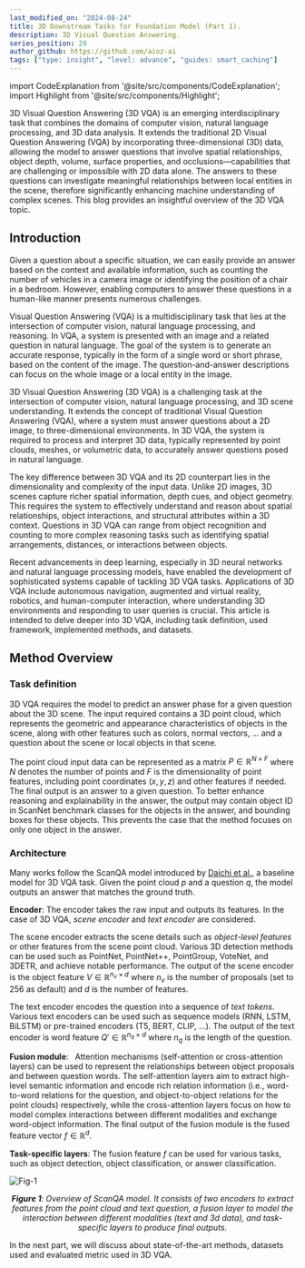```yaml
---
last_modified_on: "2024-08-24"
title: 3D Downstream Tasks for Foundation Model (Part 1).
description: 3D Visual Question Answering.
series_position: 29
author_github: https://github.com/aioz-ai
tags: ["type: insight", "level: advance", "guides: smart_caching"]
---
```


import CodeExplanation from '@site/src/components/CodeExplanation';
import Highlight from '@site/src/components/Highlight';


3D Visual Question Answering (3D VQA) is an emerging interdisciplinary task that combines the domains of computer vision, natural language processing, and 3D data analysis. It extends the traditional 2D Visual Question Answering (VQA) by incorporating three-dimensional (3D) data, allowing the model to answer questions that involve spatial relationships, object depth, volume, surface properties, and occlusions—capabilities that are challenging or impossible with 2D data alone. The answers to these questions can investigate meaningful relationships between local entities in the scene, therefore significantly enhancing machine understanding of complex scenes. This blog provides an insightful overview of the 3D VQA topic.

## Introduction

Given a question about a specific situation, we can easily provide an answer based on the context and available information, such as counting the number of vehicles in a camera image or identifying the position of a chair in a bedroom. However, enabling computers to answer these questions in a human-like manner presents numerous challenges.

Visual Question Answering (VQA) is a multidisciplinary task that lies at the intersection of computer vision, natural language processing, and reasoning. In VQA, a system is presented with an image and a related question in natural language. The goal of the system is to generate an accurate response, typically in the form of a single word or short phrase, based on the content of the image. The question-and-answer descriptions can focus on the whole image or a local entity in the image. 

3D Visual Question Answering (3D VQA) is a challenging task at the intersection of computer vision, natural language processing, and 3D scene understanding. It extends the concept of traditional Visual Question Answering (VQA), where a system must answer questions about a 2D image, to three-dimensional environments. In 3D VQA, the system is required to process and interpret 3D data, typically represented by point clouds, meshes, or volumetric data, to accurately answer questions posed in natural language.

The key difference between 3D VQA and its 2D counterpart lies in the dimensionality and complexity of the input data. Unlike 2D images, 3D scenes capture richer spatial information, depth cues, and object geometry. This requires the system to effectively understand and reason about spatial relationships, object interactions, and structural attributes within a 3D context. Questions in 3D VQA can range from object recognition and counting to more complex reasoning tasks such as identifying spatial arrangements, distances, or interactions between objects.

Recent advancements in deep learning, especially in 3D neural networks and natural language processing models, have enabled the development of sophisticated systems capable of tackling 3D VQA tasks. Applications of 3D VQA include autonomous navigation, augmented and virtual reality, robotics, and human-computer interaction, where understanding 3D environments and responding to user queries is crucial. This article is intended to delve deeper into 3D VQA, including task definition, used framework, implemented methods, and datasets. 

## Method Overview 

### Task definition

3D VQA requires the model to predict an answer phase for a given question about the 3D scene. The input required contains a 3D point cloud, which represents the geometric and appearance characteristics of objects in the scene, along with other features such as colors, normal vectors, ... and a question about the scene or local objects in that scene.

The point cloud input data can be represented as a matrix $P \in \mathbb{R}^{N \times F}$ where $N$ denotes the number of points and $F$ is the dimensionality of point features, including point coordinates $(x,y,z)$ and other features if needed. The final output is an answer to a given question. To better enhance reasoning and explainability in the answer, the output may contain object ID in ScanNet benchmark classes for the objects in the answer, and bounding boxes for these objects. This prevents the case that the method focuses on only one object in the answer.






### Architecture 

Many works follow the ScanQA model introduced by [Daichi et al.](https://openaccess.thecvf.com/content/CVPR2022/papers/Azuma_ScanQA_3D_Question_Answering_for_Spatial_Scene_Understanding_CVPR_2022_paper.pdf), a baseline model for 3D VQA task. Given the point cloud $p$ and a question $q$, the model outputs an answer that matches the ground truth. 

**Encoder**: 
The encoder takes the raw input and outputs its features. In the case of 3D VQA, *scene encoder* and *text encoder* are considered. 

The scene encoder extracts the scene details such as *object-level features* or other features from the scene point cloud. Various 3D detection methods can be used such as PointNet, PointNet++, PointGroup, VoteNet, and 3DETR, and achieve notable performance. The output of the scene encoder is the object feature $V \in \mathbb{R}^{n_v \times d}$ where $n_v$ is the number of proposals (set to 256 as default) and $d$ is the number of features.  

The text encoder encodes the question into a sequence of *text tokens*. Various text encoders can be used such as sequence models (RNN, LSTM, BiLSTM) or pre-trained encoders (T5, BERT, CLIP, ...). The output of the text encoder is word feature $Q' \in \mathbb{R}^{n_q \times d}$ where $n_q$ is the length of the question.

**Fusion module**:  
Attention mechanisms (self-attention or cross-attention layers) can be used to represent the relationships between object proposals and between question words. The self-attention layers aim to extract high-level semantic information and encode rich relation information (i.e., word-to-word relations for the question, and object-to-object relations for the point clouds) respectively, while the cross-attention layers focus on how to model complex interactions between different modalities and exchange word-object information. The final output of the fusion module is the fused feature vector $f \in \mathbb{R}^d$.

**Task-specific layers**: The fusion feature $f$ can be used for various tasks, such as object detection, object classification, or answer classification.

![Fig-1](https://vision.aioz.io/f/5df01a4c10c74aa4b79f/?dl=1)
*<center>**Figure 1**: Overview of ScanQA model. It consists of two encoders to extract features from the point cloud and text question, a fusion layer to model the interaction between different modalities (text and 3d data), and task-specific layers to produce final outputs.</center>*


In the next part, we will discuss about state-of-the-art methods, datasets used and evaluated metric used in 3D VQA. 

</CodeExplanation>